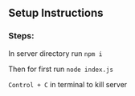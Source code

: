 ## Setup Instructions

### Steps:

In server directory run `npm i`

Then for first run `node index.js`

`Control + C` in terminal to kill server

